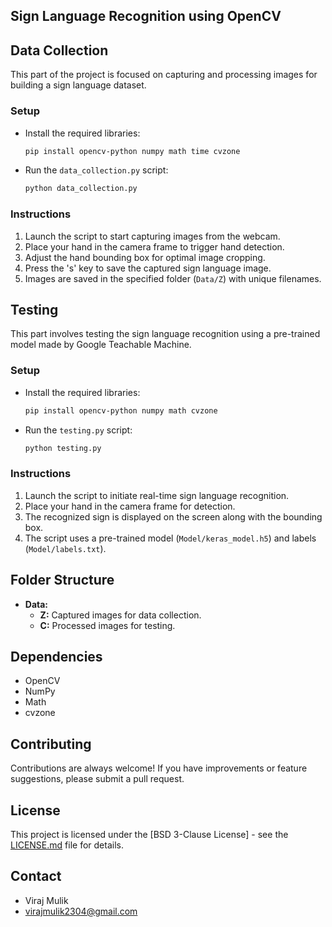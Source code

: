 ## Sign Language Recognition using OpenCV

## Data Collection

This part of the project is focused on capturing and processing images for building a sign language dataset.

### Setup

- Install the required libraries:

  ```bash
  pip install opencv-python numpy math time cvzone
  ```

- Run the `data_collection.py` script:

  ```bash
  python data_collection.py
  ```

### Instructions

1. Launch the script to start capturing images from the webcam.
2. Place your hand in the camera frame to trigger hand detection.
3. Adjust the hand bounding box for optimal image cropping.
4. Press the 's' key to save the captured sign language image.
5. Images are saved in the specified folder (`Data/Z`) with unique filenames.

## Testing

This part involves testing the sign language recognition using a pre-trained model made by Google Teachable Machine.

### Setup

- Install the required libraries:

  ```bash
  pip install opencv-python numpy math cvzone
  ```

- Run the `testing.py` script:

  ```bash
  python testing.py
  ```

### Instructions

1. Launch the script to initiate real-time sign language recognition.
2. Place your hand in the camera frame for detection.
3. The recognized sign is displayed on the screen along with the bounding box.
4. The script uses a pre-trained model (`Model/keras_model.h5`) and labels (`Model/labels.txt`).

## Folder Structure

- **Data:**
  - **Z:** Captured images for data collection.
  - **C:** Processed images for testing.

## Dependencies

- OpenCV
- NumPy
- Math
- cvzone

## Contributing

Contributions are always welcome! If you have improvements or feature suggestions, please submit a pull request.

## License

This project is licensed under the [BSD 3-Clause License] - see the [LICENSE.md](LICENSE.md) file for details.

## Contact

- Viraj Mulik
- virajmulik2304@gmail.com
  
